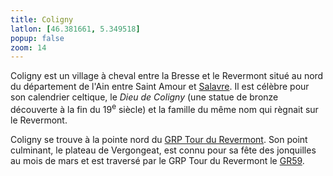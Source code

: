 ```yaml
---
title: Coligny
latlon: [46.381661, 5.349518]
popup: false
zoom: 14
---
```


Coligny est un village à cheval entre la Bresse et le Revermont situé au nord du
département de l'Ain entre Saint Amour et [Salavre](/tags/salavre/). Il est
célèbre pour son calendrier celtique, le *Dieu de Coligny* (une statue de bronze
découverte à la fin du 19<sup>e</sup> siècle) et la famille du même nom qui
règnait sur le Revermont.

Coligny se trouve à la pointe nord du [GRP Tour du
Revermont](/tags/grp-tour-du-revermont/). Son point culminant, le plateau de
Vergongeat, est connu pour sa fête des jonquilles au mois de mars et est
traversé par le GRP Tour du Revermont le [GR59](/tags/gr59/).
